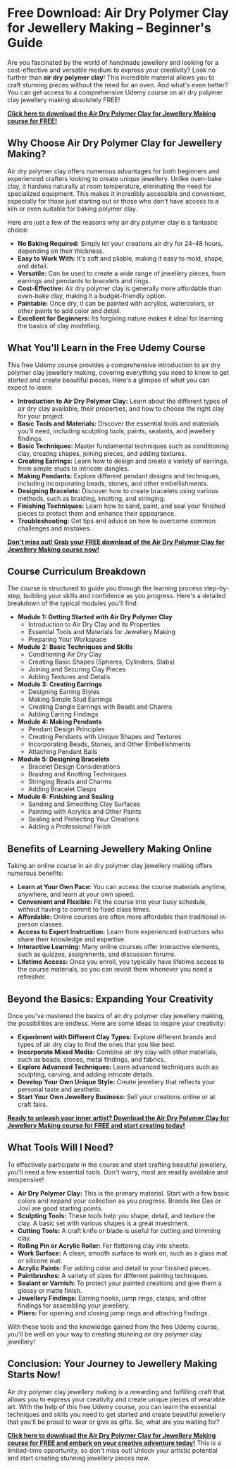 # Free Download: Air Dry Polymer Clay for Jewellery Making – Beginner's Guide

Are you fascinated by the world of handmade jewellery and looking for a cost-effective and versatile medium to express your creativity? Look no further than **air dry polymer clay**! This incredible material allows you to craft stunning pieces without the need for an oven. And what's even better? You can get access to a comprehensive Udemy course on air dry polymer clay jewellery making absolutely FREE!

[**Click here to download the Air Dry Polymer Clay for Jewellery Making course for FREE!**](https://udemywork.com/air-dry-polymer-clay-for-jewellery-making)

## Why Choose Air Dry Polymer Clay for Jewellery Making?

Air dry polymer clay offers numerous advantages for both beginners and experienced crafters looking to create unique jewellery. Unlike oven-bake clay, it hardens naturally at room temperature, eliminating the need for specialized equipment. This makes it incredibly accessible and convenient, especially for those just starting out or those who don't have access to a kiln or oven suitable for baking polymer clay.

Here are just a few of the reasons why air dry polymer clay is a fantastic choice:

*   **No Baking Required:** Simply let your creations air dry for 24-48 hours, depending on their thickness.
*   **Easy to Work With:** It's soft and pliable, making it easy to mold, shape, and detail.
*   **Versatile:** Can be used to create a wide range of jewellery pieces, from earrings and pendants to bracelets and rings.
*   **Cost-Effective:** Air dry polymer clay is generally more affordable than oven-bake clay, making it a budget-friendly option.
*   **Paintable:** Once dry, it can be painted with acrylics, watercolors, or other paints to add color and detail.
*   **Excellent for Beginners:** Its forgiving nature makes it ideal for learning the basics of clay modelling.

## What You'll Learn in the Free Udemy Course

This free Udemy course provides a comprehensive introduction to air dry polymer clay jewellery making, covering everything you need to know to get started and create beautiful pieces. Here's a glimpse of what you can expect to learn:

*   **Introduction to Air Dry Polymer Clay:** Learn about the different types of air dry clay available, their properties, and how to choose the right clay for your project.
*   **Basic Tools and Materials:** Discover the essential tools and materials you'll need, including sculpting tools, paints, sealants, and jewellery findings.
*   **Basic Techniques:** Master fundamental techniques such as conditioning clay, creating shapes, joining pieces, and adding textures.
*   **Creating Earrings:** Learn how to design and create a variety of earrings, from simple studs to intricate dangles.
*   **Making Pendants:** Explore different pendant designs and techniques, including incorporating beads, stones, and other embellishments.
*   **Designing Bracelets:** Discover how to create bracelets using various methods, such as braiding, knotting, and stringing.
*   **Finishing Techniques:** Learn how to sand, paint, and seal your finished pieces to protect them and enhance their appearance.
*   **Troubleshooting:** Get tips and advice on how to overcome common challenges and mistakes.

[**Don't miss out! Grab your FREE download of the Air Dry Polymer Clay for Jewellery Making course now!**](https://udemywork.com/air-dry-polymer-clay-for-jewellery-making)

## Course Curriculum Breakdown

The course is structured to guide you through the learning process step-by-step, building your skills and confidence as you progress. Here's a detailed breakdown of the typical modules you'll find:

*   **Module 1: Getting Started with Air Dry Polymer Clay**
    *   Introduction to Air Dry Clay and its Properties
    *   Essential Tools and Materials for Jewellery Making
    *   Preparing Your Workspace
*   **Module 2: Basic Techniques and Skills**
    *   Conditioning Air Dry Clay
    *   Creating Basic Shapes (Spheres, Cylinders, Slabs)
    *   Joining and Securing Clay Pieces
    *   Adding Textures and Details
*   **Module 3: Creating Earrings**
    *   Designing Earring Styles
    *   Making Simple Stud Earrings
    *   Creating Dangle Earrings with Beads and Charms
    *   Adding Earring Findings
*   **Module 4: Making Pendants**
    *   Pendant Design Principles
    *   Creating Pendants with Unique Shapes and Textures
    *   Incorporating Beads, Stones, and Other Embellishments
    *   Attaching Pendant Bails
*   **Module 5: Designing Bracelets**
    *   Bracelet Design Considerations
    *   Braiding and Knotting Techniques
    *   Stringing Beads and Charms
    *   Adding Bracelet Clasps
*   **Module 6: Finishing and Sealing**
    *   Sanding and Smoothing Clay Surfaces
    *   Painting with Acrylics and Other Paints
    *   Sealing and Protecting Your Creations
    *   Adding a Professional Finish

## Benefits of Learning Jewellery Making Online

Taking an online course in air dry polymer clay jewellery making offers numerous benefits:

*   **Learn at Your Own Pace:** You can access the course materials anytime, anywhere, and learn at your own speed.
*   **Convenient and Flexible:** Fit the course into your busy schedule, without having to commit to fixed class times.
*   **Affordable:** Online courses are often more affordable than traditional in-person classes.
*   **Access to Expert Instruction:** Learn from experienced instructors who share their knowledge and expertise.
*   **Interactive Learning:** Many online courses offer interactive elements, such as quizzes, assignments, and discussion forums.
*   **Lifetime Access:** Once you enroll, you typically have lifetime access to the course materials, so you can revisit them whenever you need a refresher.

## Beyond the Basics: Expanding Your Creativity

Once you've mastered the basics of air dry polymer clay jewellery making, the possibilities are endless. Here are some ideas to inspire your creativity:

*   **Experiment with Different Clay Types:** Explore different brands and types of air dry clay to find the ones that you like best.
*   **Incorporate Mixed Media:** Combine air dry clay with other materials, such as beads, stones, metal findings, and fabrics.
*   **Explore Advanced Techniques:** Learn advanced techniques such as sculpting, carving, and adding intricate details.
*   **Develop Your Own Unique Style:** Create jewellery that reflects your personal taste and aesthetic.
*   **Start Your Own Jewellery Business:** Sell your creations online or at craft fairs.

[**Ready to unleash your inner artist? Download the Air Dry Polymer Clay for Jewellery Making course for FREE and start creating today!**](https://udemywork.com/air-dry-polymer-clay-for-jewellery-making)

## What Tools Will I Need?

To effectively participate in the course and start crafting beautiful jewellery, you'll need a few essential tools. Don't worry, most are readily available and inexpensive!

*   **Air Dry Polymer Clay:** This is the primary material. Start with a few basic colors and expand your collection as you progress. Brands like Das or Jovi are good starting points.
*   **Sculpting Tools:** These tools help you shape, detail, and texture the clay. A basic set with various shapes is a great investment.
*   **Cutting Tools:** A craft knife or blade is useful for cutting and trimming clay.
*   **Rolling Pin or Acrylic Roller:** For flattening clay into sheets.
*   **Work Surface:** A clean, smooth surface to work on, such as a glass mat or silicone mat.
*   **Acrylic Paints:** For adding color and detail to your finished pieces.
*   **Paintbrushes:** A variety of sizes for different painting techniques.
*   **Sealant or Varnish:** To protect your painted creations and give them a glossy or matte finish.
*   **Jewellery Findings:** Earring hooks, jump rings, clasps, and other findings for assembling your jewellery.
*   **Pliers:** For opening and closing jump rings and attaching findings.

With these tools and the knowledge gained from the free Udemy course, you'll be well on your way to creating stunning air dry polymer clay jewellery!

## Conclusion: Your Journey to Jewellery Making Starts Now!

Air dry polymer clay jewellery making is a rewarding and fulfilling craft that allows you to express your creativity and create unique pieces of wearable art. With the help of this free Udemy course, you can learn the essential techniques and skills you need to get started and create beautiful jewellery that you'll be proud to wear or give as gifts. So, what are you waiting for?

[**Click here to download the Air Dry Polymer Clay for Jewellery Making course for FREE and embark on your creative adventure today!**](https://udemywork.com/air-dry-polymer-clay-for-jewellery-making) This is a limited-time opportunity, so don't miss out! Unlock your artistic potential and start creating stunning jewellery pieces now.
